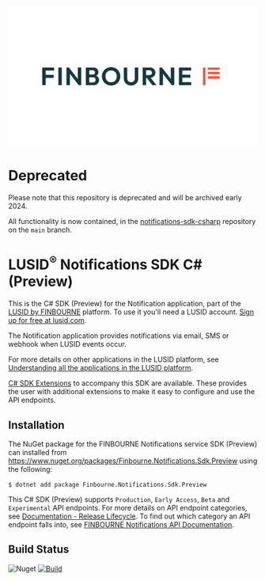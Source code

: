 ![LUSID_by_Finbourne](./resources/Finbourne_Logo_Teal.svg)

# Deprecated

Please note that this repository is deprecated and will be archived early 2024.

All functionality is now contained, in the [notifications-sdk-csharp](https://github.com/finbourne/notifications-sdk-csharp) repository on the `main` branch.

# LUSID<sup>®</sup> Notifications SDK C# (Preview)

This is the C# SDK (Preview) for the Notification application, part of the [LUSID by FINBOURNE](https://www.finbourne.com/lusid-technology) platform. To use it you'll need a LUSID account. [Sign up for free at lusid.com](https://www.lusid.com/app/signup).

The Notification application provides notifications via email, SMS or webhook when LUSID events occur.

For more details on other applications in the LUSID platform, see [Understanding all the applications in the LUSID platform](https://support.lusid.com/knowledgebase/article/KA-01787/en-us).

[C# SDK Extensions](https://github.com/finbourne/notifications-sdk-extensions-csharp) to accompany this SDK are available. These provides the user with additional extensions to make it easy to configure and use the API endpoints.

## Installation

The NuGet package for the FINBOURNE Notifications service SDK (Preview) can installed from https://www.nuget.org/packages/Finbourne.Notifications.Sdk.Preview using the following:

```
$ dotnet add package Finbourne.Notifications.Sdk.Preview
```

This C# SDK (Preview) supports `Production`, `Early Access`, `Beta` and `Experimental` API endpoints. For more details on API endpoint categories, see [Documentation - Release Lifecycle](https://www.lusid.com/app/resources/documentation/lifecycle). To find out which category an API endpoint falls into, see [FINBOURNE Notifications API Documentation](https://www.lusid.com/notifications/swagger/index.html).

## Build Status 

![Nuget](https://img.shields.io/nuget/v/Finbourne.Notifications.Sdk.Preview?color=blue) [![Build](https://github.com/finbourne/notifications-sdk-csharp-preview/actions/workflows/build.yaml/badge.svg?branch=master)](https://github.com/finbourne/notifications-sdk-csharp-preview/actions/workflows/build.yaml)
